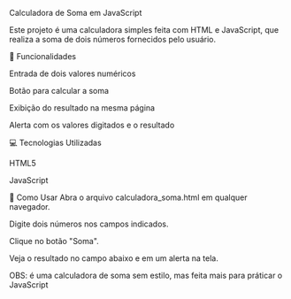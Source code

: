 Calculadora de Soma em JavaScript

Este projeto é uma calculadora simples feita com HTML e JavaScript, que realiza a soma de dois números fornecidos pelo usuário.

📌 Funcionalidades

Entrada de dois valores numéricos

Botão para calcular a soma

Exibição do resultado na mesma página

Alerta com os valores digitados e o resultado

💻 Tecnologias Utilizadas

HTML5

JavaScript 

🚀 Como Usar
Abra o arquivo calculadora_soma.html em qualquer navegador.

Digite dois números nos campos indicados.

Clique no botão "Soma".

Veja o resultado no campo abaixo e em um alerta na tela.

OBS: é uma calculadora de soma sem estilo, mas feita mais para práticar o JavaScript 

